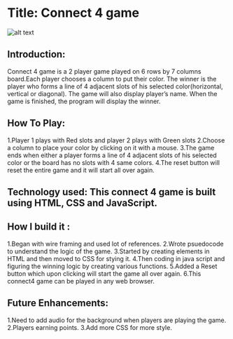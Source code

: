 # Title:  Connect 4 game


![alt text](https://miro.medium.com/max/1280/1*A5b630g96x9PrhwB9Mvf1w.png)


## Introduction:  

Connect 4 game is a 2 player game played on 6 rows by 7 columns board.Each player chooses a column to put their color. The winner is the player who forms a line of 4 adjacent slots of his selected color(horizontal, vertical or diagonal). The game will also display player’s name. When the game is finished, the program will display the winner. 

## How To Play:

1.Player 1 plays with Red slots and player 2 plays with Green slots
2.Choose a column to place your color by clicking on it with a mouse.
3.The game ends when either a player forms a line of 4 adjacent slots of his selected color or the board has no slots with 4 same colors.
4.The reset button will reset the entire game and it will start all over again.

## Technology used: This connect 4 game is built using HTML, CSS and JavaScript.

## How I build it :
1.Began with wire framing and used lot of references.
2.Wrote psuedocode to understand the logic of the game.
3.Started by creating elements in HTML and then moved to CSS for stying it.
4.Then coding in java script and figuring the winning logic by creating various functions.
5.Added a Reset button which upon clicking will start the game all over again.
6.This connect4 game can be played in any web browser.

## Future Enhancements:
1.Need to add audio for the background when players are playing the game.
2.Players earning points.
3.Add more CSS for more style.

